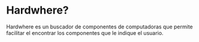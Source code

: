 # Hardwhere?

Hardwhere es un buscador de componentes de computadoras que permite facilitar el encontrar los componentes que le indique el usuario.
